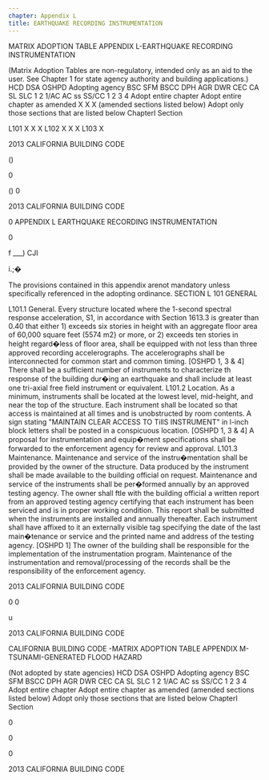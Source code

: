 ```yaml
---
chapter: Appendix L
title: EARTHQUAKE RECORDING INSTRUMENTATION
---
```


MATRIX ADOPTION TABLE
APPENDIX L-EARTHQUAKE RECORDING INSTRUMENTATION

(Matrix Adoption Tables are non-regulatory, intended only as an aid to the user. See Chapter 1 for state agency authority and building applications.)
HCD DSA OSHPD
Adopting agency BSC SFM BSCC DPH AGR DWR CEC CA SL SLC
1 2 1/AC AC ss SS/CC 1 2 3 4
Adopt entire chapter
Adopt entire chapter as amended
X X X
(amended sections listed below)
Adopt only those sections that are listed below
ChapterI Section

L101 X X X L102 X X X L103 X







2013 CALIFORNIA BUILDING CODE




()

0

()
0




2013 CALIFORNIA BUILDING CODE

0
APPENDIX L
EARTHQUAKE RECORDING INSTRUMENTATION



0

f
\___)
CJI


i.;�



The provisions contained in this appendix arenot mandatory unless specifically referenced in the adopting ordinance.
SECTION L 101
GENERAL

L101.1 General. Every structure located where the 1-second spectral response acceleration, S1, in accordance with Section 1613.3 is greater than 0.40 that either 1) exceeds six stories in height with an aggregate floor area of 60,000 square feet (5574 m2} or more, or 2) exceeds ten stories in height regard�less of floor area, shall be equipped with not less than three approved recording accelerographs. The accelerographs shall be interconnected for common start and common timing.
[OSHPD 1, 3 & 4] There shall be a sufficient number of instruments to characterize th response of the building dur�ing an earthquake and shall include at least one tri-axial free
field instrument or equivalent.
L101.2 Location. As a minimum, instruments shall be located at the lowest level, mid-height, and near the top of the structure. Each instrument shall be located so that access is maintained at all times and is unobstructed by room contents. A sign stating "MAINTAIN CLEAR ACCESS TO TillS INSTRUMENT" in l-inch block letters shall be posted in a conspicuous location.
[OSHPD 1, 3 & 4] A proposal for instrumentation and equip�ment specifications shall be forwarded to the enforcement agency for review and approval.
L101.3 Maintenance. Maintenance and service of the instru�mentation shall be provided by the owner of the structure. Data produced by the instrument shall be made available to the building official on request.
Maintenance and service of the instruments shall be per�formed annually by an approved testing agency. The owner shall ftle with the building official a written report from an approved testing agency certifying that each instrument has been serviced and is in proper working condition. This report shall be submitted when the instruments are installed and annually thereafter. Each instrument shall have affixed to it an externally visible tag specifying the date of the last main�tenance or service and the printed name and address of the testing agency.
[OSHPD 1] The owner of the building shall be responsible for the implementation of the instrumentation program. Maintenance of the instrumentation and removal/processing of the records shall be the responsibility of the enforcement agency.


2013 CALIFORNIA BUILDING CODE







0
0



u


2013 CALIFORNIA BUILDING CODE

CALIFORNIA BUILDING CODE -MATRIX ADOPTION TABLE
APPENDIX M-TSUNAMI-GENERATED FLOOD HAZARD

(Not adopted by state agencies)
HCD DSA OSHPD
Adopting agency BSC SFM BSCC DPH AGR DWR CEC CA SL SLC
1 2 1/AC AC ss SS/CC 1 2 3 4
Adopt entire chapter
Adopt entire chapter as amended
(amended sections listed below)
Adopt only those sections that are
listed below
ChapterI Section








0

0

0




2013 CALIFORNIA BUILDING CODE





